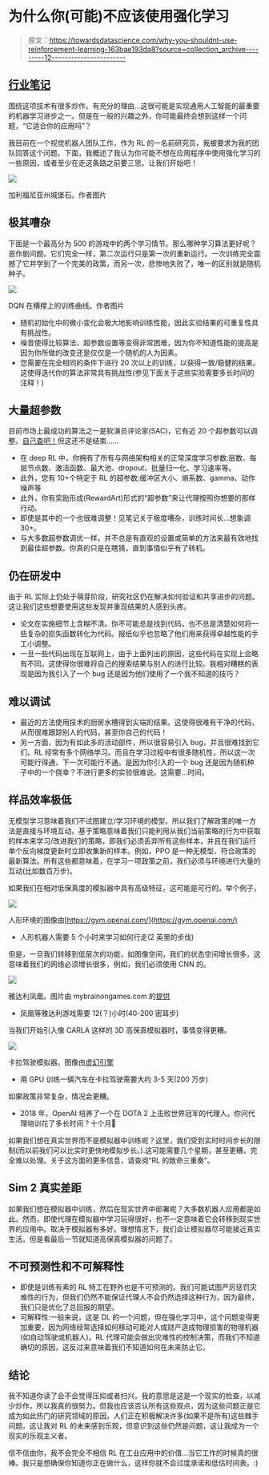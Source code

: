 # 为什么你(可能)不应该使用强化学习

> 原文：<https://towardsdatascience.com/why-you-shouldnt-use-reinforcement-learning-163bae193da8?source=collection_archive---------12----------------------->

## [行业笔记](https://towardsdatascience.com/tagged/notes-from-industry)

围绕这项技术有很多炒作。有充分的理由…这很可能是实现通用人工智能的最重要的机器学习进步之一。但是在一般的兴趣之外，你可能最终会想到这样一个问题，“它适合你的应用吗”？

我目前在一个视觉机器人团队工作，作为 RL 的一名前研究员，我被要求为我的团队回答这个问题。下面，我概述了我认为你可能不想在应用程序中使用强化学习的一些原因，或者至少在走这条路之前要三思。让我们开始吧！

![](img/984c7b3c48595fc66c866ae37c13f01b.png)

加利福尼亚州城堡石。作者图片

## 极其嘈杂

下面是一个最高分为 500 的游戏中的两个学习情节。那么哪种学习算法更好呢？恶作剧问题。它们完全一样，第二次运行只是第一次的重新运行。一次训练完全震撼了它并学到了一个完美的政策，而另一次，悲惨地失败了，唯一的区别就是随机种子。

![](img/9624f403083ff496d1041e638766b18d.png)

DQN 在横撑上的训练曲线。作者图片

*   随机初始化中的微小变化会极大地影响训练性能，因此实验结果的可重复性具有挑战性。
*   噪音使得比较算法、超参数设置等变得非常困难，因为你不知道性能的提高是因为你所做的改变还是仅仅是一个随机的人为因素。
*   您需要在完全相同的条件下进行 20 次以上的训练，以获得一致/稳健的结果。这使得迭代你的算法非常具有挑战性(参见下面关于这些实验需要多长时间的注释！)

## 大量超参数

目前市场上最成功的算法之一是软演员评论家(SAC)，它有近 20 个超参数可以调整。[自己查吧！](https://github.com/DLR-RM/stable-baselines3/blob/master/stable_baselines3/sac/sac.py)但这还不是结束……

*   在 deep RL 中，你拥有了所有与网络架构相关的正常深度学习参数:层数、每层节点数、激活函数、最大池、dropout、批量归一化、学习速率等。
*   此外，您有 10+个特定于 RL 的超参数:缓冲区大小、熵系数、gamma、动作噪声等
*   此外，你有奖励形成(RewardArt)形式的“超参数”来让代理按照你想要的那样行动。
*   即使是其中的一个也很难调整！见笔记关于极度嘈杂，训练时间长…想象调 30+。
*   与大多数超参数调优一样，并不总是有直观的设置或简单的方法来最有效地找到最佳超参数。你真的只是在瞎猜，直到事情似乎有了转机。

## 仍在研发中

由于 RL 实际上仍处于萌芽阶段，研究社区仍在解决如何验证和共享进步的问题。这让我们这些想要使用这些发现并重现结果的人感到头疼。

*   论文在实施细节上含糊不清。你不可能总是找到代码，也不总是清楚如何将一些复杂的损失函数转化为代码。报纸似乎也忽略了他们用来获得卓越性能的手工小调整。
*   一旦一些代码出现在互联网上，由于上面列出的原因，这些代码在实现上会略有不同。这使得你很难将自己的搜索结果与别人的进行比较。我相对糟糕的表现是因为我引入了一个 bug 还是因为他们使用了一个我不知道的技巧？

## 难以调试

*   最近的方法使用技术的厨房水槽得到尖端的结果。这使得很难有干净的代码，从而很难跟踪别人的代码，甚至你自己的代码！
*   另一方面，因为有如此多的活动部件，所以很容易引入 bug，并且很难找到它们。RL 经常有多个网络学习。而且在学习过程中有很多随机性，所以这一次可能行得通，下一次可能行不通。是因为你引入的一个 bug 还是因为随机种子中的一个侥幸？不进行更多的实验很难说。这需要…时间。

## 样品效率极低

无模型学习意味着我们不试图建立/学习环境的模型。所以我们了解政策的唯一方法是直接与环境互动。基于策略意味着我们只能利用从我们当前策略的行为中获取的样本来学习/改进我们的策略，即我们必须丢弃所有这些样本，并且在我们运行单个反向梯度更新时立即收集新的样本。例如，PPO 是一种无模型、符合政策的最新算法。所有这些都意味着，在学习一项政策之前，我们必须与环境进行大量的互动(比如数百万步)。

如果我们在相对低保真度的模拟器中具有高级特征，这可能是可行的。举个例子，

![](img/1c2e74c0d3eba1822a43ee66cabb7423.png)

人形环境的图像由[https://gym.openai.com/](https://gym.openai.com/)

*   人形机器人需要 5 个小时来学习如何行走(2 英里的步伐)

但是，一旦我们转移到低层次的功能，如图像空间，我们的状态空间增长很多，这意味着我们的网络必须增长很多，例如，我们必须使用 CNN 的。

![](img/395df569c132fdea4fe9b6266dcdcaee.png)

雅达利凤凰。图片由 mybrainongames.com 的[提供](https://mybrainongames.com/)

*   凤凰等雅达利游戏需要 12(？)小时(40-200 密耳步)

当我们开始引入像 CARLA 这样的 3D 高保真模拟器时，事情变得更糟。

![](img/d00b59b61a2d1579a323c402fe34ed77.png)

卡拉驾驶模拟器。图像由[虚幻引擎](https://www.unrealengine.com/)

*   用 GPU 训练一辆汽车在卡拉驾驶需要大约 3-5 天(200 万步)

如果政策非常复杂，情况会更糟。

*   2018 年，OpenAI 培养了一个在 DOTA 2 上击败世界冠军的代理人。你问代理培训花了多长时间？十个月🙊

如果我们想在真实世界而不是模拟器中训练呢？这里，我们受到实时时间步长的限制(而以前我们可以比实时更快地模拟步长。).这可能需要几个星期，甚至更糟，完全难以处理。关于这方面的更多信息，请查阅“RL 的致命三重奏”。

## Sim 2 真实差距

如果我们想在模拟器中训练，然后在现实世界中部署呢？大多数机器人应用都是如此。然而，即使代理在模拟器中学习玩得很好，也不一定意味着它会转移到现实世界的应用中。取决于模拟器有多好。理想情况下，我们会让模拟器尽可能接近真实生活。但是看最后一节就知道高保真模拟器的问题了。

## 不可预测性和不可解释性

*   即使是训练有素的 RL 特工在野外也是不可预测的。我们可能试图严厉惩罚灾难性的行为，但我们仍然不能保证代理人不会仍然选择这种行为，因为最终，我们只是优化了总回报的期望。
*   可解释性:一般来说，这是 DL 的一个问题，但在强化学习中，这个问题变得更加重要，因为网络经常选择如何移动可能对人或财产造成物理损害的物理机器(如自动驾驶或机器人)。RL 代理可能会做出灾难性的控制决策，而我们不知道确切的原因，这反过来意味着我们不知道如何在未来防止它。

## 结论

我不知道你读了会不会觉得压抑或者扫兴。我的意思是这是一个现实的检查，以减少炒作，所以我真的很努力。但我也应该否认所有这些观点，因为这些问题正是它成为如此热门的研究领域的原因，人们正在积极解决许多(如果不是所有)这些棘手问题。这让我对 RL 的未来感到乐观，但意识到这些仍然是问题，这让我成为一个现实的乐观主义者。

信不信由你，我不会完全不相信 RL 在工业应用中的价值…当它工作的时候真的很棒。我只是想确保你知道你正在做什么，这样你就不会过度承诺和低估时间表。:)